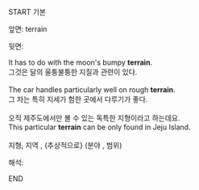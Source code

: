 START
기본

앞면:
terrain


뒷면:
<div>It has to do with the moon's bumpy <strong>terrain</strong>. </div><div><div>그것은 달의 울퉁불퉁한 지질과 관련이 있다.</div></div><br><div>The car handles particularly well on rough <strong>terrain</strong>. </div><div><div>그 차는 특히 지세가 험한 곳에서 다루기가 좋다.</div></div><div><br></div><div><div><div>오직 제주도에서만 볼 수 있는 독특한 지형이라고 하는데요.</div></div><div><div>This particular <strong>terrain</strong> can be only found in Jeju Island.</div></div></div><br>지형, 지역 , {추상적으로} (분야 , 범위)<br>


해석:

END